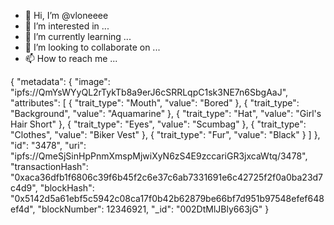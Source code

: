 - 👋 Hi, I’m @vloneeee
- 👀 I’m interested in ...
- 🌱 I’m currently learning ...
- 💞️ I’m looking to collaborate on ...
- 📫 How to reach me ...

<!---
vloneeee/vloneeee is a ✨ special ✨ repository because its `README.md` (this file) appears on your GitHub profile.
You can click the Preview link to take a look at your changes.
--->
{
  "metadata": {
    "image": "ipfs://QmYsWYyQL2rTykTb8a9erJ6cSRRLqpC1sk3NE7n6SbgAaJ",
    "attributes": [
      {
        "trait_type": "Mouth",
        "value": "Bored"
      },
      {
        "trait_type": "Background",
        "value": "Aquamarine"
      },
      {
        "trait_type": "Hat",
        "value": "Girl's Hair Short"
      },
      {
        "trait_type": "Eyes",
        "value": "Scumbag"
      },
      {
        "trait_type": "Clothes",
        "value": "Biker Vest"
      },
      {
        "trait_type": "Fur",
        "value": "Black"
      }
    ]
  },
  "id": "3478",
  "uri": "ipfs://QmeSjSinHpPnmXmspMjwiXyN6zS4E9zccariGR3jxcaWtq/3478",
  "transactionHash": "0xaca36dfb1f6806c39f6b45f2c6e37c6ab7331691e6c42725f2f0a0ba23d7c4d9",
  "blockHash": "0x5142d5a61ebf5c5942c08ca17f0b42b62879be66bf7d951b97548efef648ef4d",
  "blockNumber": 12346921,
  "_id": "002DtMlJBly663jG"
}
